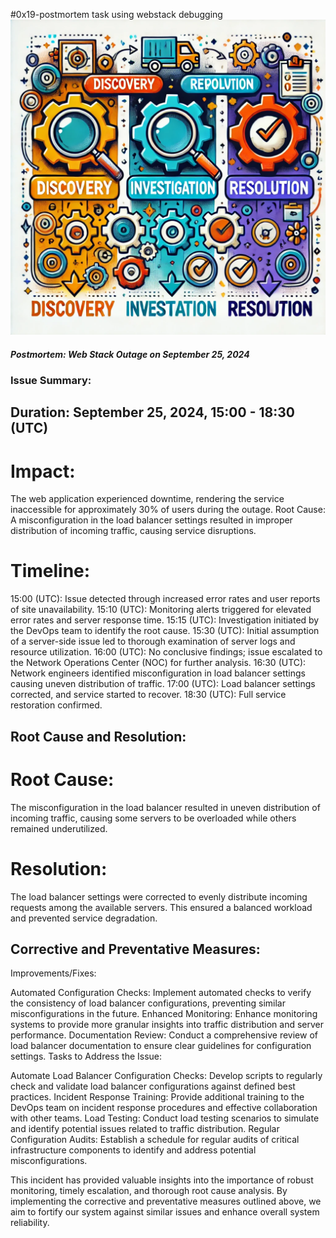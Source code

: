 #0x19-postmortem task using webstack debugging
![Technical Issue Resolution](./postmorterm_technical.webp)
##### Postmortem: Web Stack Outage on September 25, 2024

### Issue Summary:

## Duration: September 25, 2024, 15:00 - 18:30 (UTC)

# Impact:

The web application experienced downtime, rendering the service inaccessible for approximately 30% of users during the outage.
Root Cause: A misconfiguration in the load balancer settings resulted in improper distribution of incoming traffic, causing service disruptions.

# Timeline:

15:00 (UTC): Issue detected through increased error rates and user reports of site unavailability.
15:10 (UTC): Monitoring alerts triggered for elevated error rates and server response time.
15:15 (UTC): Investigation initiated by the DevOps team to identify the root cause.
15:30 (UTC): Initial assumption of a server-side issue led to thorough examination of server logs and resource utilization.
16:00 (UTC): No conclusive findings; issue escalated to the Network Operations Center (NOC) for further analysis.
16:30 (UTC): Network engineers identified misconfiguration in load balancer settings causing uneven distribution of traffic.
17:00 (UTC): Load balancer settings corrected, and service started to recover.
18:30 (UTC): Full service restoration confirmed.

## Root Cause and Resolution:

# Root Cause:

The misconfiguration in the load balancer resulted in uneven distribution of incoming traffic, causing some servers to be overloaded while others remained underutilized.

# Resolution:

The load balancer settings were corrected to evenly distribute incoming requests among the available servers. This ensured a balanced workload and prevented service degradation.

## Corrective and Preventative Measures:

Improvements/Fixes:

Automated Configuration Checks: Implement automated checks to verify the consistency of load balancer configurations, preventing similar misconfigurations in the future.
Enhanced Monitoring: Enhance monitoring systems to provide more granular insights into traffic distribution and server performance.
Documentation Review: Conduct a comprehensive review of load balancer documentation to ensure clear guidelines for configuration settings.
Tasks to Address the Issue:

Automate Load Balancer Configuration Checks: Develop scripts to regularly check and validate load balancer configurations against defined best practices.
Incident Response Training: Provide additional training to the DevOps team on incident response procedures and effective collaboration with other teams.
Load Testing: Conduct load testing scenarios to simulate and identify potential issues related to traffic distribution.
Regular Configuration Audits: Establish a schedule for regular audits of critical infrastructure components to identify and address potential misconfigurations.

This incident has provided valuable insights into the importance of robust monitoring, timely escalation, and thorough root cause analysis. By implementing the corrective and preventative measures outlined above, we aim to fortify our system against similar issues and enhance overall system reliability.
